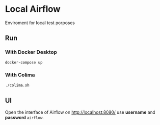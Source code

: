 # Local Airflow

Enviroment for local test porposes

## Run

### With Docker Desktop

```bash
docker-compose up
```

### With Colima

```bash
./colima.sh
```

## UI

Open the interface of Airflow on [http://localhost:8080/](http://localhost:8080/)
use __username__ and __password__ `airflow`.